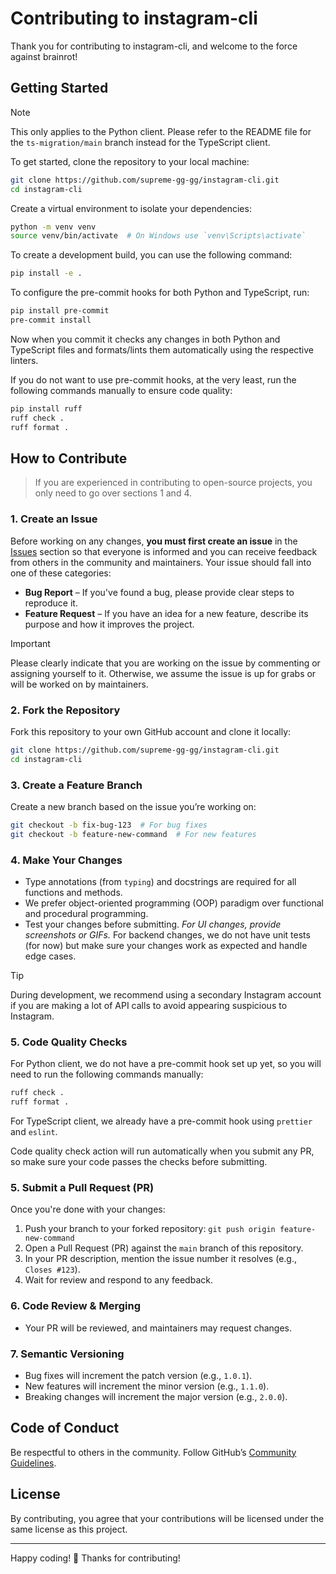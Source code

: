 # Contributing to instagram-cli

Thank you for contributing to instagram-cli, and welcome to the force against brainrot!

## Getting Started

> [!NOTE]
> This only applies to the Python client. Please refer to the README file for the `ts-migration/main` branch instead for the TypeScript client.

To get started, clone the repository to your local machine:

```bash
git clone https://github.com/supreme-gg-gg/instagram-cli.git
cd instagram-cli
```

Create a virtual environment to isolate your dependencies:

```bash
python -m venv venv
source venv/bin/activate  # On Windows use `venv\Scripts\activate`
```

To create a development build, you can use the following command:

```bash
pip install -e .
```

To configure the pre-commit hooks for both Python and TypeScript, run:

```bash
pip install pre-commit
pre-commit install
```

Now when you commit it checks any changes in both Python and TypeScript files and formats/lints them automatically using the respective linters.

If you do not want to use pre-commit hooks, at the very least, run the following commands manually to ensure code quality:

```bash
pip install ruff
ruff check .
ruff format .
```

## How to Contribute

> If you are experienced in contributing to open-source projects, you only need to go over sections 1 and 4.

### 1. Create an Issue

Before working on any changes, **you must first create an issue** in the [Issues](../../issues) section so that everyone is informed and you can receive feedback from others in the community and maintainers. Your issue should fall into one of these categories:

- **Bug Report** – If you've found a bug, please provide clear steps to reproduce it.
- **Feature Request** – If you have an idea for a new feature, describe its purpose and how it improves the project.

> [!IMPORTANT]
> Please clearly indicate that you are working on the issue by commenting or assigning yourself to it. Otherwise, we assume the issue is up for grabs or will be worked on by maintainers.

### 2. Fork the Repository

Fork this repository to your own GitHub account and clone it locally:

```bash
git clone https://github.com/supreme-gg-gg/instagram-cli.git
cd instagram-cli
```

### 3. Create a Feature Branch

Create a new branch based on the issue you’re working on:

```bash
git checkout -b fix-bug-123  # For bug fixes
git checkout -b feature-new-command  # For new features
```

### 4. Make Your Changes

- Type annotations (from `typing`) and docstrings are required for all functions and methods.
- We prefer object-oriented programming (OOP) paradigm over functional and procedural programming.
- Test your changes before submitting. _For UI changes, provide screenshots or GIFs._ For backend changes, we do not have unit tests (for now) but make sure your changes work as expected and handle edge cases.

> [!TIP]
> During development, we recommend using a secondary Instagram account if you are making a lot of API calls to avoid appearing suspicious to Instagram.

### 5. Code Quality Checks

For Python client, we do not have a pre-commit hook set up yet, so you will need to run the following commands manually:

```bash
ruff check .
ruff format .
```

For TypeScript client, we already have a pre-commit hook using `prettier` and `eslint`.

Code quality check action will run automatically when you submit any PR, so make sure your code passes the checks before submitting.

### 5. Submit a Pull Request (PR)

Once you're done with your changes:

1. Push your branch to your forked repository: `git push origin feature-new-command`
2. Open a Pull Request (PR) against the `main` branch of this repository.
3. In your PR description, mention the issue number it resolves (e.g., `Closes #123`).
4. Wait for review and respond to any feedback.

### 6. Code Review & Merging

- Your PR will be reviewed, and maintainers may request changes.

### 7. Semantic Versioning

- Bug fixes will increment the patch version (e.g., `1.0.1`).
- New features will increment the minor version (e.g., `1.1.0`).
- Breaking changes will increment the major version (e.g., `2.0.0`).

## Code of Conduct

Be respectful to others in the community. Follow GitHub’s [Community Guidelines](https://docs.github.com/en/site-policy/github-terms/github-community-guidelines).

## License

By contributing, you agree that your contributions will be licensed under the same license as this project.

---

Happy coding! 🚀 Thanks for contributing!
